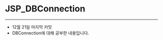 # JSP_DBConnection
---------------------------------
- 12월 21일 마지막 커밋
- DBConnection에 대해 공부한 내용입니다.
